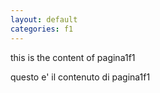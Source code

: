 ```yaml
---
layout: default
categories: f1
---
```



<div class="en">

this is the content of pagina1f1

</div>

<div class="it">

questo e' il contenuto di pagina1f1
</div>
